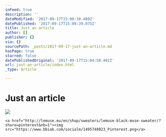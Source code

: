 ```yaml
---
inFeed: true
description: ''
dateModified: '2017-09-17T15:08:38.480Z'
datePublished: '2017-09-17T15:08:39.075Z'
title: Just an article
author: []
publisher: {}
via: {}
sourcePath: _posts/2017-09-17-just-an-article.md
hasPage: true
starred: false
datePublishedOriginal: '2017-09-17T15:04:50.402Z'
url: just-an-article/index.html
_type: Article

---
```

# Just an article
![](https://the-grid-user-content.s3-us-west-2.amazonaws.com/e0261adb-1663-423e-90af-a77dfbc2a12e.png)

    <a href="http://lemuse.eu/en/shop/sweaters/lemuse-black-muse-sweater/?share=pinterest&nb=1"><img src="https://www.bbiab.com/socialm/1495748023_Pinterest.png</a>